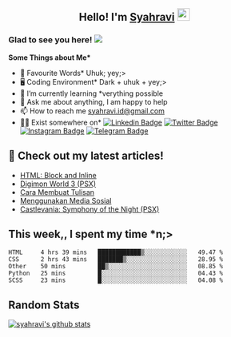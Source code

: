 <h2 align="center">Hello! I'm <a href="https://syahravi.github.io" target="_blank">Syahravi</a> <img src="https://media.giphy.com/media/hvRJCLFzcasrR4ia7z/giphy.gif" width="25px"></h2>

### Glad to see you here! ![](https://visitor-badge.glitch.me/badge?page_id=syahravi.syahravi)

<b> Some Things about Me*</b>
- 💬 Favourite Words\* Uhuk; yey;>
- 🖥️ Coding Environment\* Dark + uhuk + yey;>
- 🌱 I’m currently learning \*verything possible
- 👀 Ask me about anything, I am happy to help
- 📫 How to reach me syahravi.id@gmail.com
- 👨‍💻 Exist somewhere on\* 
[![Linkedin Badge](https://img.shields.io/badge/-LinkedIn-0e76a8?style=flat-square&logo=Linkedin&logoColor=white)](https://linkedin.com/in/syahravi/)
[![Twitter Badge](https://img.shields.io/badge/-Twitter-00acee?style=flat-square&logo=Twitter&logoColor=white)](https://twitter.com/syahraavi/)
[![Instagram Badge](https://img.shields.io/badge/-Instagram-e4405f?style=flat-square&logo=Instagram&logoColor=white)](https://instagram.com/syahraavi)
[![Telegram Badge](https://img.shields.io/badge/-Telegram-0088cc?style=flat-square&logo=Telegram&logoColor=white)](https://t.me/syahravi)
## 📝 Check out my latest articles!
<!-- BLOG-POST-LIST:START -->
- [HTML: Block and Inline](https://syahravi.my.id/html-block-inline/)
- [Digimon World 3 (PSX)](https://syahravi.my.id/digimon-world-3/)
- [Cara Membuat Tulisan](https://syahravi.my.id/cara-membuat-tulisan/)
- [Menggunakan Media Sosial](https://syahravi.my.id/menggunakan-medsos/)
- [Castlevania: Symphony of the Night (PSX)](https://syahravi.my.id/castlevania-sotn/)
<!-- BLOG-POST-LIST:END -->

## This week,, I spent my time \*n;>
<!--START_SECTION:waka-->
```text
HTML     4 hrs 39 mins   ████████████▒░░░░░░░░░░░░   49.47 % 
CSS      2 hrs 43 mins   ███████▒░░░░░░░░░░░░░░░░░   28.95 % 
Other    50 mins         ██▒░░░░░░░░░░░░░░░░░░░░░░   08.85 % 
Python   25 mins         █░░░░░░░░░░░░░░░░░░░░░░░░   04.43 % 
SCSS     23 mins         █░░░░░░░░░░░░░░░░░░░░░░░░   04.08 % 
```
<!--END_SECTION:waka-->

## Random Stats
[![syahravi's github stats](https://github-readme-stats.vercel.app/api?username=syahravi&show_icons=true&theme=synthwave)](https://github.com/syahravi/)
